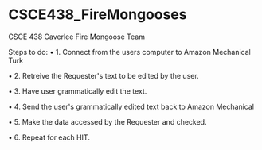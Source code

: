 CSCE438_FireMongooses
=====================

CSCE 438 Caverlee Fire Mongoose Team


Steps to do: 
•	1. Connect from the users computer to Amazon Mechanical Turk

•	2. Retreive the Requester's text to be edited by the user.

•	3. Have user grammatically edit the text.

•	4. Send the user's grammatically edited text back to Amazon Mechanical 

•	5. Make the data accessed by the Requester and checked.  

•	6. Repeat for each HIT.
